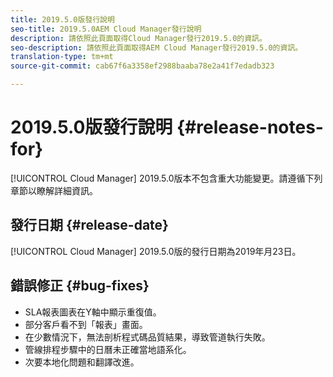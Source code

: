 ```yaml
---
title: 2019.5.0版發行說明
seo-title: 2019.5.0AEM Cloud Manager發行說明
description: 請依照此頁面取得Cloud Manager發行2019.5.0的資訊。
seo-description: 請依照此頁面取得AEM Cloud Manager發行2019.5.0的資訊。
translation-type: tm+mt
source-git-commit: cab67f6a3358ef2988baaba78e2a41f7edadb323

---
```



# 2019.5.0版發行說明 {#release-notes-for}

[!UICONTROL Cloud Manager] 2019.5.0版本不包含重大功能變更。請遵循下列章節以瞭解詳細資訊。

## 發行日期 {#release-date}

[!UICONTROL Cloud Manager] 2019.5.0版的發行日期為2019年月23日。


## 錯誤修正 {#bug-fixes}

* SLA報表圖表在Y軸中顯示重復值。
* 部分客戶看不到「報表」畫面。
* 在少數情況下，無法剖析程式碼品質結果，導致管道執行失敗。
* 管線排程步驟中的日曆未正確當地語系化。
* 次要本地化問題和翻譯改進。